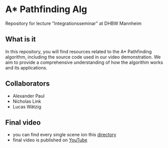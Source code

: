 # A* Pathfinding Alg
Repository for lecture "Integrationsseminar" at DHBW Mannheim

## What is it
In this repository, you will find resources related to the A* Pathfinding algorithm, including the source code used in our video demonstration. We aim to provide a comprehensive understanding of how the algorithm works and its applications.


## Collaborators
- Alexander Paul
- Nicholas Link
- Lucas Wätzig

## Final video
- you can find every single scene ion this [directory](scenes)
- final video is published on [YouTube](https://www.youtube.com/watch?v=ZNpexzYxYXs&t=7s)
